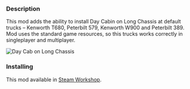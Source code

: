 ### Description

This mod adds the ability to install Day Cabin on Long Chassis at default trucks – Kenworth T680, Peterbilt 579, Kenworth W900 and Peterbilt 389. Mod uses the standard game resources, so this trucks works correctly in singleplayer and multiplayer.

![Day Cab on Long Chassis](http://storage7.static.itmages.ru/i/17/0121/h_1485019938_8294425_e0817ea453.png)

### Installing

This mod available in [Steam Workshop](https://steamcommunity.com/sharedfiles/filedetails/?id=646549888).
